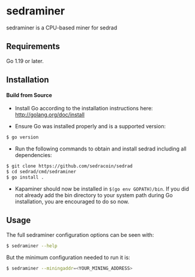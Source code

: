 # sedraminer

sedraminer is a CPU-based miner for sedrad

## Requirements

Go 1.19 or later.

## Installation

#### Build from Source

- Install Go according to the installation instructions here:
  http://golang.org/doc/install

- Ensure Go was installed properly and is a supported version:

```bash
$ go version
```

- Run the following commands to obtain and install sedrad including all dependencies:

```bash
$ git clone https://github.com/sedracoin/sedrad
$ cd sedrad/cmd/sedraminer
$ go install .
```

- Kapaminer should now be installed in `$(go env GOPATH)/bin`. If you did
  not already add the bin directory to your system path during Go installation,
  you are encouraged to do so now.
  
## Usage

The full sedraminer configuration options can be seen with:

```bash
$ sedraminer --help
```

But the minimum configuration needed to run it is:
```bash
$ sedraminer --miningaddr=<YOUR_MINING_ADDRESS>
```